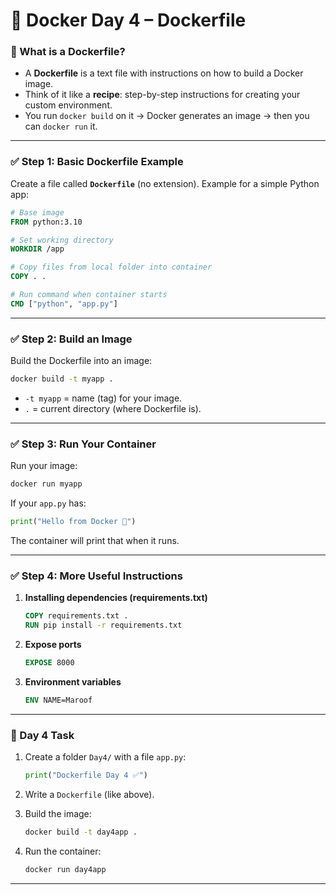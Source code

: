 # 🚀 Docker Day 4 – Dockerfile

### 🔹 What is a Dockerfile?

* A **Dockerfile** is a text file with instructions on how to build a Docker image.
* Think of it like a **recipe**: step-by-step instructions for creating your custom environment.
* You run `docker build` on it → Docker generates an image → then you can `docker run` it.

---

### ✅ Step 1: Basic Dockerfile Example

Create a file called **`Dockerfile`** (no extension).
Example for a simple Python app:

```dockerfile
# Base image
FROM python:3.10

# Set working directory
WORKDIR /app

# Copy files from local folder into container
COPY . .

# Run command when container starts
CMD ["python", "app.py"]
```

---

### ✅ Step 2: Build an Image

Build the Dockerfile into an image:

```bash
docker build -t myapp .
```

* `-t myapp` = name (tag) for your image.
* `.` = current directory (where Dockerfile is).

---

### ✅ Step 3: Run Your Container

Run your image:

```bash
docker run myapp
```

If your `app.py` has:

```python
print("Hello from Docker 🚀")
```

The container will print that when it runs.

---

### ✅ Step 4: More Useful Instructions

1. **Installing dependencies (requirements.txt)**

   ```dockerfile
   COPY requirements.txt .
   RUN pip install -r requirements.txt
   ```
2. **Expose ports**

   ```dockerfile
   EXPOSE 8000
   ```
3. **Environment variables**

   ```dockerfile
   ENV NAME=Maroof
   ```

---

### 📝 Day 4 Task

1. Create a folder `Day4/` with a file `app.py`:

   ```python
   print("Dockerfile Day 4 ✅")
   ```
2. Write a `Dockerfile` (like above).
3. Build the image:

   ```bash
   docker build -t day4app .
   ```
4. Run the container:

   ```bash
   docker run day4app
   ```

---
